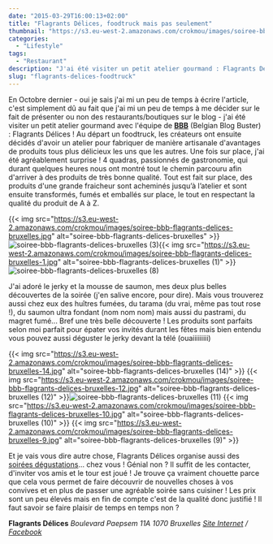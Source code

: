 ```yaml
---
date: "2015-03-29T16:00:13+02:00"
title: "Flagrants Délices, foodtruck mais pas seulement"
thumbnail: "https://s3.eu-west-2.amazonaws.com/crokmou/images/soiree-bbb-flagrants-delices-bruxelles-17.jpg"
categories:
  - "Lifestyle"
tags:
  - "Restaurant"
description: "J'ai été visiter un petit atelier gourmand : Flagrants Délices ! Au départ un foodtruck, maintenant un atelier de produits fumés artisanaux..."
slug: "flagrants-delices-foodtruck"
---
```


En Octobre dernier - oui je sais j'ai mi un peu de temps à écrire l'article, c'est simplement dû au fait que j'ai mi un peu de temps à me décider sur le fait de présenter ou non des restaurants/boutiques sur le blog - j'ai été visiter un petit atelier gourmand avec l'équipe de **[BBB](http://www.belgiumblogbuster.be/)** (Belgian Blog Buster) : Flagrants Délices ! Au départ un foodtruck, les créateurs ont ensuite décidés d'avoir un atelier pour fabriquer de manière artisanale d'avantages de produits tous plus délicieux les uns que les autres. Une fois sur place, j'ai été agréablement surprise ! 4 quadras, passionnés de gastronomie, qui durant quelques heures nous ont montré tout le chemin parcouru afin d'arriver à des produits de très bonne qualité. Tout est fait sur place, des produits d'une grande fraicheur sont acheminés jusqu’à l’atelier et sont ensuite transformés, fumés et emballés sur place, le tout en respectant la qualité du produit de A à Z.

{{< img src="https://s3.eu-west-2.amazonaws.com/crokmou/images/soiree-bbb-flagrants-delices-bruxelles.jpg" alt="soiree-bbb-flagrants-delices-bruxelles" >}}![soiree-bbb-flagrants-delices-bruxelles (3)](https://s3.eu-west-2.amazonaws.com/crokmou/images/soiree-bbb-flagrants-delices-bruxelles-3.jpg){{< img src="https://s3.eu-west-2.amazonaws.com/crokmou/images/soiree-bbb-flagrants-delices-bruxelles-1.jpg" alt="soiree-bbb-flagrants-delices-bruxelles (1)" >}}![soiree-bbb-flagrants-delices-bruxelles (8)](https://s3.eu-west-2.amazonaws.com/crokmou/images/soiree-bbb-flagrants-delices-bruxelles-8.jpg)

J'ai adoré le jerky et la mousse de saumon, mes deux plus belles découvertes de la soirée (j'en salive encore, pour dire). Mais vous trouverez aussi chez eux des huîtres fumées, du tarama (du vrai, même pas tout rose !), du saumon ultra fondant (nom nom nom) mais aussi du pastrami, du magret fumé... Bref une très belle découverte ! Les produits sont parfaits selon moi parfait pour épater vos invités durant les fêtes mais bien entendu vous pouvez aussi déguster le jerky devant la télé (ouaiiiiiiiii)

{{< img src="https://s3.eu-west-2.amazonaws.com/crokmou/images/soiree-bbb-flagrants-delices-bruxelles-14.jpg" alt="soiree-bbb-flagrants-delices-bruxelles (14)" >}} {{< img src="https://s3.eu-west-2.amazonaws.com/crokmou/images/soiree-bbb-flagrants-delices-bruxelles-12.jpg" alt="soiree-bbb-flagrants-delices-bruxelles (12)" >}}![soiree-bbb-flagrants-delices-bruxelles (11)](https://s3.eu-west-2.amazonaws.com/crokmou/images/soiree-bbb-flagrants-delices-bruxelles-11.jpg) {{< img src="https://s3.eu-west-2.amazonaws.com/crokmou/images/soiree-bbb-flagrants-delices-bruxelles-10.jpg" alt="soiree-bbb-flagrants-delices-bruxelles (10)" >}} {{< img src="https://s3.eu-west-2.amazonaws.com/crokmou/images/soiree-bbb-flagrants-delices-bruxelles-9.jpg" alt="soiree-bbb-flagrants-delices-bruxelles (9)" >}}

Et je vais vous dire autre chose, Flagrants Délices organise aussi des [soirées dégustations](https://www.flagrantsdelices.be/fr/degustations)... chez vous ! Génial non ? Il suffit de les contacter, d'inviter vos amis et le tour est joué ! Je trouve ça vraiment chouette parce que cela vous permet de faire découvrir de nouvelles choses à vos convives et en plus de passer une agréable soirée sans cuisiner ! Les prix sont un peu élevés mais en fin de compte c'est de la qualité donc justifié ! Il faut savoir se faire plaisir de temps en temps non ?

**Flagrants Délices** _Boulevard Paepsem 11A_ _1070 Bruxelles_ _[Site Internet](https://www.flagrantsdelices.be) / [Facebook](https://www.facebook.com/CommeIlFood)_
